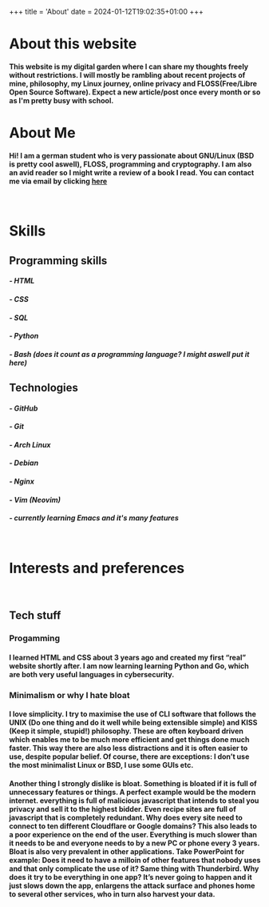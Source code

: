 +++
title = 'About'
date = 2024-01-12T19:02:35+01:00
+++

# About this website
#### This website is my digital garden where I can share my thoughts freely without restrictions. I will mostly be rambling about recent projects of mine, philosophy, my Linux journey, online privacy and FLOSS(Free/Libre Open Source Software). Expect a new article/post once every month or so as I'm pretty busy with school.  



# About Me 

#### Hi! I am a german student who is very passionate about GNU/Linux (BSD is pretty cool aswell), FLOSS, programming and cryptography. I am also an avid reader so I might write a review of a book I read. You can contact me via email by clicking [here](mailto:aiclys@proton.me)
&nbsp;
&nbsp;
&nbsp;
# Skills

## Programming skills
#### *- HTML*
#### *- CSS*
#### *- SQL*
#### *- Python*
#### *- Bash (does it count as a programming language? I might aswell put it here)*

## Technologies
#### *- GitHub*
#### *- Git*
#### *- Arch Linux*
#### *- Debian*
#### *- Nginx*
#### *- Vim (Neovim)*
#### *- currently learning Emacs and it's many features*
&nbsp;
&nbsp;
&nbsp;
# Interests and preferences
&nbsp;
&nbsp;
## Tech stuff

### Progamming
#### I learned HTML and CSS about 3 years ago and created my first “real” website shortly after. I am now learning learning Python and Go, which are both very useful languages in cybersecurity.

### Minimalism or why I hate bloat
#### I love simplicity. I try to maximise the use of CLI software that follows the UNIX (Do one thing and do it well while being extensible simple) and KISS (Keep it simple, stupid!) philosophy. These are often keyboard driven which enables me to be much more efficient and get things done much faster. This way there are also less distractions and it is often easier to use, despite popular belief. Of course, there are exceptions: I don’t use the most minimalist Linux or BSD, I use some GUIs etc.

#### Another thing I strongly dislike is bloat. Something is bloated if it is full of unnecessary features or things. A perfect example would be the modern internet. everything is full of malicious javascript that intends to steal you privacy and sell it to the highest bidder. Even recipe sites are full of javascript that is completely redundant. Why does every site need to connect to ten different Cloudflare or Google domains? This also leads to a poor experience on the end of the user. Everything is much slower than it needs to be and everyone needs to by a new PC or phone every 3 years. Bloat is also very prevalent in other applications. Take PowerPoint for example: Does it need to have a milloin of other features that nobody uses and that only complicate the use of it? Same thing with Thunderbird. Why does it try to be everything in one app? It’s never going to happen and it just slows down the app, enlargens the attack surface and phones home to several other services, who in turn also harvest your data.

